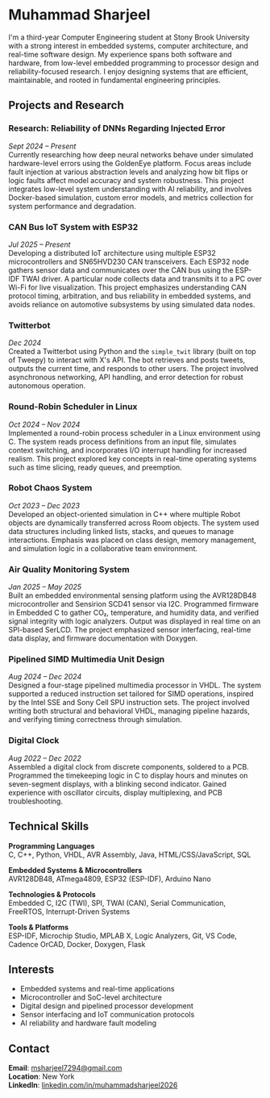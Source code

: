 # Muhammad Sharjeel

I'm a third-year Computer Engineering student at Stony Brook University with a strong interest in embedded systems, computer architecture, and real-time software design. My experience spans both software and hardware, from low-level embedded programming to processor design and reliability-focused research. I enjoy designing systems that are efficient, maintainable, and rooted in fundamental engineering principles.

## Projects and Research

### Research: Reliability of DNNs Regarding Injected Error  
*Sept 2024 – Present*  
Currently researching how deep neural networks behave under simulated hardware-level errors using the GoldenEye platform. Focus areas include fault injection at various abstraction levels and analyzing how bit flips or logic faults affect model accuracy and system robustness. This project integrates low-level system understanding with AI reliability, and involves Docker-based simulation, custom error models, and metrics collection for system performance and degradation.

### CAN Bus IoT System with ESP32  
*Jul 2025 – Present*  
Developing a distributed IoT architecture using multiple ESP32 microcontrollers and SN65HVD230 CAN transceivers. Each ESP32 node gathers sensor data and communicates over the CAN bus using the ESP-IDF TWAI driver. A particular node collects data and transmits it to a PC over Wi-Fi for live visualization. This project emphasizes understanding CAN protocol timing, arbitration, and bus reliability in embedded systems, and avoids reliance on automotive subsystems by using simulated data nodes.

### Twitterbot  
*Dec 2024*  
Created a Twitterbot using Python and the `simple_twit` library (built on top of Tweepy) to interact with X's API. The bot retrieves and posts tweets, outputs the current time, and responds to other users. The project involved asynchronous networking, API handling, and error detection for robust autonomous operation.

### Round-Robin Scheduler in Linux  
*Oct 2024 – Nov 2024*  
Implemented a round-robin process scheduler in a Linux environment using C. The system reads process definitions from an input file, simulates context switching, and incorporates I/O interrupt handling for increased realism. This project explored key concepts in real-time operating systems such as time slicing, ready queues, and preemption.

### Robot Chaos System  
*Oct 2023 – Dec 2023*  
Developed an object-oriented simulation in C++ where multiple Robot objects are dynamically transferred across Room objects. The system used data structures including linked lists, stacks, and queues to manage interactions. Emphasis was placed on class design, memory management, and simulation logic in a collaborative team environment.

### Air Quality Monitoring System  
*Jan 2025 – May 2025*  
Built an embedded environmental sensing platform using the AVR128DB48 microcontroller and Sensirion SCD41 sensor via I2C. Programmed firmware in Embedded C to gather CO₂, temperature, and humidity data, and verified signal integrity with logic analyzers. Output was displayed in real time on an SPI-based SerLCD. The project emphasized sensor interfacing, real-time data display, and firmware documentation with Doxygen.

### Pipelined SIMD Multimedia Unit Design  
*Aug 2024 – Dec 2024*  
Designed a four-stage pipelined multimedia processor in VHDL. The system supported a reduced instruction set tailored for SIMD operations, inspired by the Intel SSE and Sony Cell SPU instruction sets. The project involved writing both structural and behavioral VHDL, managing pipeline hazards, and verifying timing correctness through simulation.

### Digital Clock  
*Aug 2022 – Dec 2022*  
Assembled a digital clock from discrete components, soldered to a PCB. Programmed the timekeeping logic in C to display hours and minutes on seven-segment displays, with a blinking second indicator. Gained experience with oscillator circuits, display multiplexing, and PCB troubleshooting.

## Technical Skills

**Programming Languages**  
C, C++, Python, VHDL, AVR Assembly, Java, HTML/CSS/JavaScript, SQL

**Embedded Systems & Microcontrollers**  
AVR128DB48, ATmega4809, ESP32 (ESP-IDF), Arduino Nano

**Technologies & Protocols**  
Embedded C, I2C (TWI), SPI, TWAI (CAN), Serial Communication, FreeRTOS, Interrupt-Driven Systems

**Tools & Platforms**  
ESP-IDF, Microchip Studio, MPLAB X, Logic Analyzers, Git, VS Code, Cadence OrCAD, Docker, Doxygen, Flask

## Interests

- Embedded systems and real-time applications  
- Microcontroller and SoC-level architecture  
- Digital design and pipelined processor development  
- Sensor interfacing and IoT communication protocols  
- AI reliability and hardware fault modeling

## Contact

**Email**: msharjeel7294@gmail.com  
**Location**: New York  
**LinkedIn**: [linkedin.com/in/muhammadsharjeel2026](https://www.linkedin.com/in/muhammadsharjeel2026)

